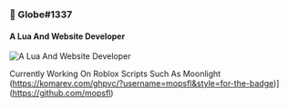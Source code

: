 ### 👋 Globe#1337
#### A Lua And Website Developer
![A Lua And Website Developer](https://i.imgur.com/k7hPyYh.jpg)

Currently Working On Roblox Scripts Such As Moonlight
(https://komarev.com/ghpvc/?username=mopsfl&style=for-the-badge)](https://github.com/mopsfl)

